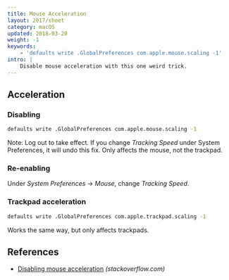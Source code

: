 ```yaml
---
title: Mouse Acceleration
layout: 2017/sheet
category: macOS
updated: 2018-03-20
weight: -1
keywords:
    - 'defaults write .GlobalPreferences com.apple.mouse.scaling -1'
intro: |
    Disable mouse acceleration with this one weird trick.
---
```


## Acceleration

### Disabling

```bash
defaults write .GlobalPreferences com.apple.mouse.scaling -1
```

Note: Log out to take effect. If you change _Tracking Speed_ under System Preferences, it will undo this fix. Only affects the mouse, not the trackpad.

### Re-enabling

Under _System Preferences_ → _Mouse_, change _Tracking Speed_.

### Trackpad acceleration

```bash
defaults write .GlobalPreferences com.apple.trackpad.scaling -1
```

Works the same way, but only affects trackpads.

## References

-   [Disabling mouse acceleration](https://stackoverflow.com/questions/5782884/disabling-mouse-acceleration-in-mac-os-x) _(stackoverflow.com)_
